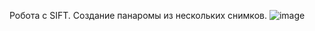 Робота с SIFT. Создание панаромы из нескольких снимков.
![image](https://github.com/user-attachments/assets/14e0acca-118e-4e8e-bb78-e373ff14bbc6)

